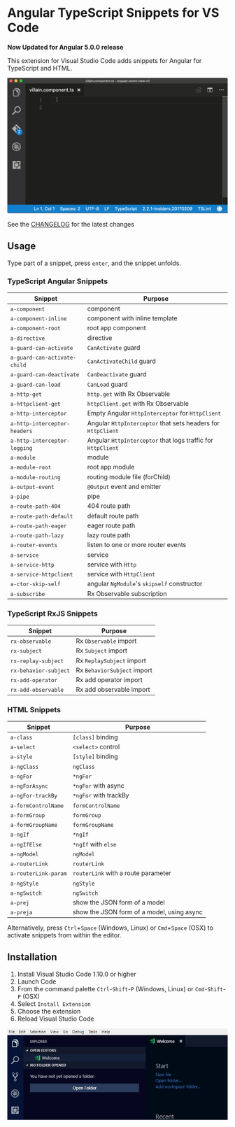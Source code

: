 # Angular TypeScript Snippets for VS Code

**Now Updated for Angular 5.0.0 release**

This extension for Visual Studio Code adds snippets for Angular for TypeScript and HTML.

![Use Extension](images/use-extension.gif)

See the [CHANGELOG](CHANGELOG.md) for the latest changes

## Usage

Type part of a snippet, press `enter`, and the snippet unfolds.

### TypeScript Angular Snippets

| Snippet                      | Purpose                    |
|------------------------------|----------------------------|
| `a-component`                | component |
| `a-component-inline`         | component with inline template |
| `a-component-root`           | root app component |
| `a-directive`                | directive |
| `a-guard-can-activate`       | `CanActivate` guard |
| `a-guard-can-activate-child` | `CanActivateChild` guard |
| `a-guard-can-deactivate`     | `CanDeactivate` guard |
| `a-guard-can-load`           | `CanLoad` guard |
| `a-http-get`                 | `http.get` with Rx Observable |
| `a-httpclient-get`           | `httpClient.get` with Rx Observable |
| `a-http-interceptor`         | Empty Angular `HttpInterceptor` for `HttpClient` |
| `a-http-interceptor-headers` | Angular `HttpInterceptor` that sets headers for `HttpClient` |
| `a-http-interceptor-logging` | Angular `HttpInterceptor` that logs traffic for `HttpClient` |
| `a-module`                   | module |
| `a-module-root`              | root app module |
| `a-module-routing`           | routing module file (forChild) |
| `a-output-event`             | `@Output` event and emitter |
| `a-pipe`                     | pipe |
| `a-route-path-404`           | 404 route path |
| `a-route-path-default`       | default route path |
| `a-route-path-eager`         | eager route path |
| `a-route-path-lazy`          | lazy route path |
| `a-router-events`            | listen to one or more router events |
| `a-service`                  | service |
| `a-service-http`             | service with `Http` |
| `a-service-httpclient`       | service with `HttpClient` |
| `a-ctor-skip-self`           | angular `NgModule`'s `skipself` constructor |
| `a-subscribe`                | Rx Observable subscription |

### TypeScript RxJS Snippets

| Snippet                      | Purpose                    |
|------------------------------|----------------------------|
| `rx-observable`              | Rx `Observable` import |
| `rx-subject`                 | Rx `Subject` import |
| `rx-replay-subject`          | Rx `ReplaySubject` import |
| `rx-behavior-subject`        | Rx `BehaviorSubject` import |
| `rx-add-operator`            | Rx add operator import |
| `rx-add-observable`          | Rx add observable import |

### HTML Snippets

| Snippet                      | Purpose                             |
|------------------------------|-------------------------------------|
| `a-class`                    | `[class]` binding |
| `a-select`                   | `<select>` control |
| `a-style`                    | `[style]` binding |
| `a-ngClass`                  | `ngClass` |
| `a-ngFor`                    | `*ngFor` |
| `a-ngForAsync`               | `*ngFor` with async |
| `a-ngFor-trackBy`            | `*ngFor` with trackBy |
| `a-formControlName`          | `formControlName` |
| `a-formGroup`                | `formGroup` |
| `a-formGroupName`            | `formGroupName` |
| `a-ngIf`                     | `*ngIf` |
| `a-ngIfElse`                 | `*ngIf` with `else` |
| `a-ngModel`                  | `ngModel` |
| `a-routerLink`               | `routerLink` |
| `a-routerLink-param`         | `routerLink` with a route parameter |
| `a-ngStyle`                  | `ngStyle` |
| `a-ngSwitch`                 | `ngSwitch` |
| `a-prej`                     | show the JSON form of a model |
| `a-preja`                    | show the JSON form of a model, using async |

Alternatively, press `Ctrl`+`Space` (Windows, Linux) or `Cmd`+`Space` (OSX) to activate snippets from within the editor.

## Installation

1. Install Visual Studio Code 1.10.0 or higher
1. Launch Code
1. From the command palette `Ctrl`-`Shift`-`P` (Windows, Linux) or `Cmd`-`Shift`-`P` (OSX)
1. Select `Install Extension`
1. Choose the extension
1. Reload Visual Studio Code

![Install Extension](images/install-extension.gif)
